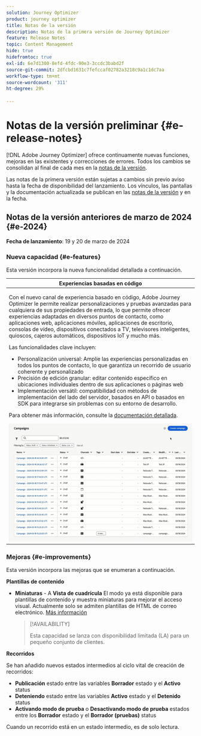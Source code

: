 ```yaml
---
solution: Journey Optimizer
product: journey optimizer
title: Notas de la versión
description: Notas de la primera versión de Journey Optimizer
feature: Release Notes
topic: Content Management
hide: true
hidefromtoc: true
exl-id: 6e7d1300-8efd-4fdc-90e3-3ccdc3babd2f
source-git-commit: 2dfcbd1631c7fefccaf02782a3218c9a1c1dc7aa
workflow-type: tm+mt
source-wordcount: '311'
ht-degree: 29%

---
```


# Notas de la versión preliminar {#e-release-notes}

[!DNL Adobe Journey Optimizer] ofrece continuamente nuevas funciones, mejoras en las existentes y correcciones de errores. Todos los cambios se consolidan al final de cada mes en la [notas de la versión](release-notes.md).

Las notas de la primera versión están sujetas a cambios sin previo aviso hasta la fecha de disponibilidad del lanzamiento. Los vínculos, las pantallas y la documentación actualizada se publican en las [notas de la versión](release-notes.md) y en la fecha.

## Notas de la versión anteriores de marzo de 2024 {#e-2024}

**Fecha de lanzamiento**: 19 y 20 de marzo de 2024

### Nueva capacidad {#e-features}

Esta versión incorpora la nueva funcionalidad detallada a continuación.

<table>
<thead>
<tr>
<th><strong>Experiencias basadas en código</strong><br/></th>
</tr>
</thead>
<tbody>
<tr>
<td>
<p>Con el nuevo canal de experiencia basado en código, Adobe Journey Optimizer le permite realizar personalizaciones y pruebas avanzadas para cualquiera de sus propiedades de entrada, lo que permite ofrecer experiencias adaptadas en diversos puntos de contacto, como aplicaciones web, aplicaciones móviles, aplicaciones de escritorio, consolas de vídeo, dispositivos conectados a TV, televisores inteligentes, quioscos, cajeros automáticos, dispositivos IoT y mucho más.</p>
<P>Las funcionalidades clave incluyen:</p>
<ul><li> Personalización universal: Amplíe las experiencias personalizadas en todos los puntos de contacto, lo que garantiza un recorrido de usuario coherente y personalizado</li>
<li>Precisión de edición granular: editar contenido específico en ubicaciones individuales dentro de sus aplicaciones o páginas web</li>
<li>Implementación versátil: compatibilidad con métodos de implementación del lado del servidor, basados en API o basados en SDK para integrarse sin problemas con su entorno de desarrollo.</li></ul></p>
<p>Para obtener más información, consulte la <a href="../code-based/get-started-code-based.md">documentación detallada</a>.</p>
<img src="assets/do-not-localize/code-based.gif">
</tr>
</tbody>
</table>

### Mejoras {#e-improvements}

Esta versión incorpora las mejoras que se enumeran a continuación.

**Plantillas de contenido**

* **Miniaturas** - A **Vista de cuadrícula** El modo ya está disponible para plantillas de contenido y muestra miniaturas para mejorar el acceso visual. Actualmente solo se admiten plantillas de HTML de correo electrónico. [Más información](../content-management/content-templates.md#template-thumbnails)

  >[!AVAILABILITY]
  >
  >Esta capacidad se lanza con disponibilidad limitada (LA) para un pequeño conjunto de clientes.

**Recorridos**

Se han añadido nuevos estados intermedios al ciclo vital de creación de recorridos:

* **Publicación** estado entre las variables **Borrador** estado y el **Activo** status
* **Deteniendo** estado entre las variables **Activo** estado y el **Detenido** status
* **Activando modo de prueba** o **Desactivando modo de prueba** estados entre los **Borrador** estado y el **Borrador (pruebas)** status

Cuando un recorrido está en un estado intermedio, es de solo lectura.